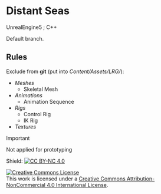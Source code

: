 # Distant Seas
UnrealEngine5 ; C++

Default branch.

## Rules
Exclude from **git** (put into _Content/Assets/LRG/_):
  - _Meshes_
    - Skeletal Mesh
  - _Animations_
    - Animation Sequence
  - _Rigs_
    - Control Rig
    - IK Rig
  - _Textures_

> [!IMPORTANT]
> Not applied for prototyping


Shield: [![CC BY-NC 4.0][cc-by-nc-shield]][cc-by-nc]

[cc-by-nc]: http://creativecommons.org/licenses/by-nc/4.0/
[cc-by-nc-shield]: https://img.shields.io/badge/License-CC%20BY--NC%204.0-lightgrey.svg

<a rel="license" href="http://creativecommons.org/licenses/by-nc/4.0/"><img alt="Creative Commons License" style="border-width:0" src="https://i.creativecommons.org/l/by-nc/4.0/88x31.png" /></a><br />This work is licensed under a <a rel="license" href="http://creativecommons.org/licenses/by-nc/4.0/">Creative Commons Attribution-NonCommercial 4.0 International License</a>.
